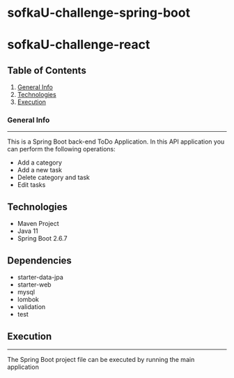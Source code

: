 # sofkaU-challenge-spring-boot

# sofkaU-challenge-react

## Table of Contents
1. [General Info](#general-info)
2. [Technologies](#technologies)
3. [Execution](#execution)

### General Info
***
This is a Spring Boot back-end ToDo Application. In this API application you can perform the following operations:

* Add a category
* Add a new task
* Delete category and task
* Edit tasks

## Technologies
* Maven Project
* Java 11
* Spring Boot 2.6.7

## Dependencies
* starter-data-jpa
* starter-web
* mysql
* lombok
* validation
* test

## Execution
***
The Spring Boot project file can be executed by running the main application
```